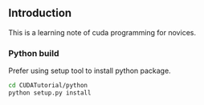 ## Introduction
This is a learning note of cuda programming for novices.

### Python build
Prefer using setup tool to install python package.
```bash
cd CUDATutorial/python
python setup.py install
```
